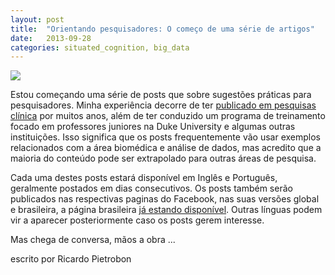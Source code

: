 ```yaml
---
layout: post
title:  "Orientando pesquisadores: O começo de uma série de artigos"
date:   2013-09-28
categories: situated_cognition, big_data
---
```




![](https://lh5.googleusercontent.com/-NFPD8IREMX4/UkLT_E35bCI/AAAAAAAA4Uk/VdQPKKT90To/w805-h403-no/fractal2.png)

<title> {{ page.title }} </title>

Estou começando uma série de posts que sobre sugestões práticas para pesquisadores. Minha experiência decorre de ter [publicado em pesquisas clínica](http://scholar.google.com/citations?user=F5m0nQoAAAAJ&hl=en) por muitos anos, além de ter conduzido um programa de treinamento focado em professores juniores na Duke University e algumas outras instituições. Isso significa que os posts frequentemente vão usar exemplos relacionados com a área biomédica e análise de dados, mas acredito que a maioria do conteúdo pode ser extrapolado para outras áreas de pesquisa.

Cada uma destes posts estará disponível em Inglês e Português, geralmente postados em dias consecutivos. Os posts também serão publicados nas respectivas paginas do Facebook, nas suas versões global e brasileira, a página brasileira [já estando disponível](https://www.facebook.com/groups/578812732155954/?bookmark_t=group). Outras línguas podem vir a aparecer posteriormente caso os posts gerem interesse. 

Mas chega de conversa, mãos a obra ...

escrito por Ricardo Pietrobon